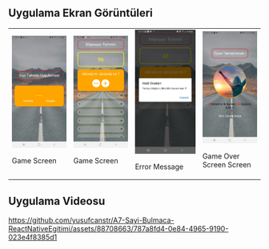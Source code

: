## Uygulama Ekran Görüntüleri
<table>
        <tr>
            <td>
                <img src="https://github.com/yusufcanstr/A7-Sayi-Bulmaca-ReactNativeEgitimi/blob/master/assets/gamestartscreenshot.jpg" alt="Telefon Ekran Görüntüsü">
                <p>Game Screen</p>
            </td>
          <td>
                <img src="https://github.com/yusufcanstr/A7-Sayi-Bulmaca-ReactNativeEgitimi/blob/master/assets/gamescreenshot.jpg" alt="Telefon Ekran Görüntüsü">
                <p>Game Screen</p>
            </td>
            <td>
                <img src="https://github.com/yusufcanstr/A7-Sayi-Bulmaca-ReactNativeEgitimi/blob/master/assets/gameerrorscreenshot.jpg" alt="Telefon Ekran Görüntüsü">
                <p>Error Message</p>
            </td>
            <td>
                <img src="https://github.com/yusufcanstr/A7-Sayi-Bulmaca-ReactNativeEgitimi/blob/master/assets/gameoverscreenschot.jpg" alt="Telefon Ekran Görüntüsü">
                <p>Game Over Screen Screen</p>
            </td>
        </tr>
    </table>

## Uygulama Videosu


https://github.com/yusufcanstr/A7-Sayi-Bulmaca-ReactNativeEgitimi/assets/88708663/787a8fd4-0e84-4965-9190-023e4f8385d1

